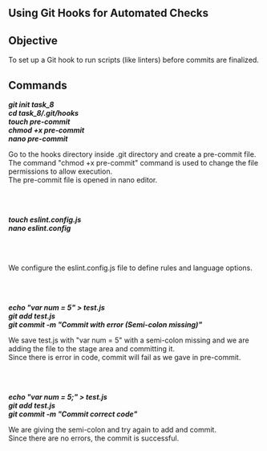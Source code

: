 ## Using Git Hooks for Automated Checks

## Objective

To set up a Git hook to run scripts (like linters) before commits are finalized.

## Commands

***git init task_8 <br>
cd task_8/.git/hooks <br>
touch pre-commit <br>
chmod +x pre-commit <br>
nano pre-commit*** <br>

Go to the hooks directory inside .git directory and create a pre-commit file. <br>
The command "chmod +x pre-commit" command is used to change the file permissions to allow execution. <br>
The pre-commit file is opened in nano editor. <br>


<br><br>

***touch eslint.config.js <br>
nano eslint.config*** <br>


<br><br>

We configure the eslint.config.js file to define rules and language options. <br>


<br><br>

***echo "var num = 5" > test.js <br>
git add test.js <br>
git commit -m "Commit with error (Semi-colon missing)"*** <br>

We save test.js with "var num = 5" with a semi-colon missing and we are adding the file to the stage area and committing it. <br>
Since there is error in code, commit will fail as we gave in pre-commit. <br>


<br><br>

***echo "var num = 5;" > test.js <br>
git add test.js <br>
git commit -m "Commit correct code"*** <br>

We are giving the semi-colon and try again to add and commit. <br>
Since there are no errors, the commit is successful. <br>


<br><br>
